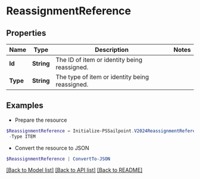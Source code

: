 # ReassignmentReference
## Properties

Name | Type | Description | Notes
------------ | ------------- | ------------- | -------------
**Id** | **String** | The ID of item or identity being reassigned. | 
**Type** | **String** | The type of item or identity being reassigned. | 

## Examples

- Prepare the resource
```powershell
$ReassignmentReference = Initialize-PSSailpoint.V2024ReassignmentReference  -Id ef38f94347e94562b5bb8424a56397d8 `
 -Type ITEM
```

- Convert the resource to JSON
```powershell
$ReassignmentReference | ConvertTo-JSON
```

[[Back to Model list]](../README.md#documentation-for-models) [[Back to API list]](../README.md#documentation-for-api-endpoints) [[Back to README]](../README.md)

